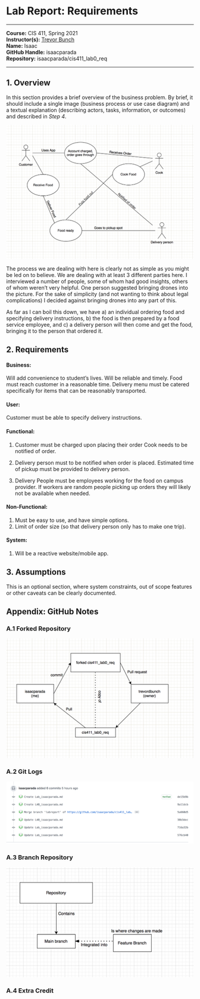 

# Lab Report: Requirements
___
**Course:** CIS 411, Spring 2021  
**Instructor(s):** [Trevor Bunch](https://github.com/trevordbunch)  
**Name:** Isaac  
**GitHub Handle:** isaacparada  
**Repository:** isaacparada/cis411_lab0_req  
___

## 1. Overview
In this section provides a brief overview of the business problem.  By brief, it should include a single image (business process or use case diagram) and a textual explanation (describing actors, tasks, information, or outcomes) and described in *Step 4*.


![Use Case Diagram](/labreports/SS2.png)  


The process we are dealing with here is clearly not as simple as you might be led on to believe. We are dealing with at least 3 different parties here. I interviewed a number of people, some of whom had good insights, others of whom weren’t very helpful. One person suggested bringing drones into the picture. For the sake of simplicity (and not wanting to think about legal complications) I decided against bringing drones into any part of this. 

As far as I can boil this down, we have a) an individual ordering food and specifying delivery instructions, b) the food is then prepared by a food service employee, and c) a delivery person will then come and get the food, bringing it to the person that ordered it. 

## 2. Requirements


#### Business: 
Will add convenience to student’s lives.
Will be reliable and timely.
Food must reach customer in a reasonable time. 
Delivery menu must be catered specifically for items that can be reasonably transported.

#### User:
Customer must be able to specify delivery instructions. 

#### Functional:
1. Customer must be charged upon placing their order
Cook needs to be notified of order.
2. Delivery person must to be notified when order is placed.
Estimated time of pickup must be provided to delivery person.

3. Delivery People must be employees working for the food on campus provider. If workers are random people picking up orders they will likely not be available when needed.  

#### Non-Functional:
1. Must be easy to use, and have simple options. 
2. Limit of order size (so that delivery person only has to make one trip).


#### System: 
1. Will be a reactive website/mobile app.


## 3. Assumptions
This is an optional section, where system constraints, out of scope features or other caveats can be clearly documented.  

## Appendix: GitHub Notes

### A.1 Forked Repository

![Forked Repository Diagram](/labreports/SS4.png)  

### A.2 Git Logs

![Commit history](/labreports/SS1.png)


### A.3 Branch Repository

![Main branch/ feature branch diagram](/labreports/SS5.png)

### A.4 Extra Credit
